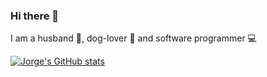### Hi there 👋

I am a husband 🧍, dog-lover 🐶 and software programmer 💻

[![Jorge's GitHub stats](https://github-readme-stats.vercel.app/api?username=jorgecuza92)](https://github.com/jorgecuza92/github-readme-stats)
